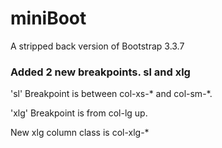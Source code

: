 # miniBoot

A stripped back version of Bootstrap 3.3.7

### Added 2 new breakpoints. sl and xlg

'sl' Breakpoint is between col-xs-* and col-sm-*.

'xlg' Breakpoint is from col-lg up.

New xlg column class is col-xlg-*


